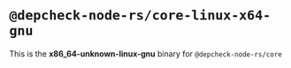 # `@depcheck-node-rs/core-linux-x64-gnu`

This is the **x86_64-unknown-linux-gnu** binary for `@depcheck-node-rs/core`
